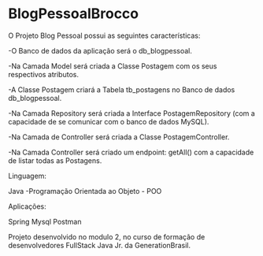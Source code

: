 # BlogPessoalBrocco

O Projeto Blog Pessoal possui as seguintes características:

-O Banco de dados da aplicação será o db_blogpessoal.

-Na Camada Model será criada a Classe Postagem com os seus respectivos atributos.

-A Classe Postagem criará a Tabela tb_postagens no Banco de dados db_blogpessoal.

-Na Camada Repository será criada a Interface PostagemRepository (com a capacidade de se comunicar com o banco de dados MySQL).

-Na Camada de Controller será criada a Classe PostagemController. 

-Na Camada Controller será criado um endpoint:
    getAll() com a capacidade de listar todas as Postagens.
    
    
       
Linguagem:

Java
-Programação Orientada ao Objeto - POO



Aplicações:

Spring
Mysql
Postman



Projeto desenvolvido no modulo 2, no curso de formação de desenvolvedores FullStack Java Jr. da GenerationBrasil.

